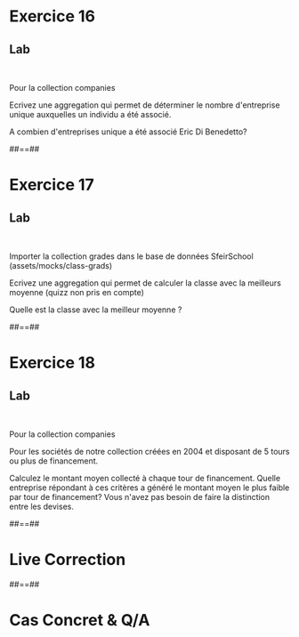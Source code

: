 <!-- .slide: class="exercice"-->
# Exercice 16
## Lab
<br>

Pour la collection companies

Ecrivez une aggregation qui permet de déterminer le nombre d'entreprise unique auxquelles un individu a été associé.

A combien d'entreprises unique a été associé Eric Di Benedetto?

##==##

<!-- .slide: class="exercice" -->
# Exercice 17
## Lab
<br>

Importer la collection grades dans le base de données SfeirSchool (assets/mocks/class-grads)

Ecrivez une aggregation qui permet de calculer la classe avec la meilleurs moyenne (quizz non pris en compte)

Quelle est la classe avec la meilleur moyenne ?

##==##

<!-- .slide: class="exercice" -->
# Exercice 18
## Lab
<br>

Pour la collection companies

Pour les sociétés de notre collection créées en 2004 et disposant de 5 tours ou plus de financement.
 
Calculez le montant moyen collecté à chaque tour de financement. Quelle entreprise répondant à ces critères a généré le montant moyen le plus faible par tour de financement? Vous n'avez pas besoin de faire la distinction entre les devises.

##==##
<!-- .slide: class="transition-bg-sfeir-3 blue"-->
# Live Correction

##==##
<!-- .slide: class="transition-bg-sfeir-2 blue"-->
# Cas Concret & Q/A

